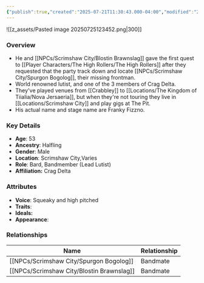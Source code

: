 ```yaml
---
{"publish":true,"created":"2025-07-21T11:30:43.000-04:00","modified":"2025-07-25T12:38:33.000-04:00","published":"2025-07-25T12:38:33.000-04:00","cssclasses":"","Age":"53","Ancestry":"Halfling","Gender":"Male","Location":["Scrimshaw City","Varies"],"Role":["Bard, Bandmember (Lead Lutist)"],"Affiliation":["Crag Delta"],"Appearances":["[[-The High Rollers Campaign-]]","[[Spring Cleaning in Scrimshaw City]]"]}
---
```



![[z_assets/Pasted image 20250725123452.png|300]]

### Overview
 - He and [[NPCs/Scrimshaw City/Blostin Brawnslag]] gave the first quest to [[Player Characters/The High Rollers/The High Rollers]] after they requested that the party track down and locate [[NPCs/Scrimshaw City/Spurgon Bogolog]], their missing frontman.
- World renowned lutist, and one of the 3 members of Crag Delta.
- They've played venues from [[Crabbley]] to [[Locations/The Kingdom of Tiialia/Nova Jersaeria]], but when they're not touring they live in [[Locations/Scrimshaw City]] and play gigs at The Pit.
- His actual name and stage name are Franky Fizzno.

### Key Details
- **Age**: 53
- **Ancestry**: Halfling
- **Gender**: Male
- **Location**: Scrimshaw City,Varies
- **Role**: Bard, Bandmember (Lead Lutist)
- **Affiliation:** Crag Delta

### Attributes
- **Voice**: Squeaky and high pitched
- **Traits**: 
- **Ideals:** 
- **Appearance**: 

### Relationships

| Name                  | Relationship |
| --------------------- | ------------ |
| [[NPCs/Scrimshaw City/Spurgon Bogolog]]   | Bandmate     |
| [[NPCs/Scrimshaw City/Blostin Brawnslag]] | Bandmate     |
